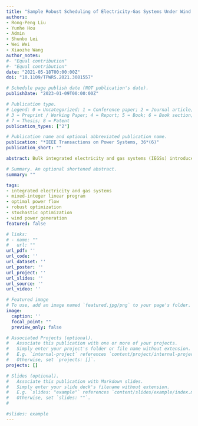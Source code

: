 ```yaml
---
title: "Sample Robust Scheduling of Electricity-Gas Systems Under Wind Power Uncertainty"
authors:
- Rong-Peng Liu 
- Yunhe Hou 
- Admin 
- Shunbo Lei
- Wei Wei 
- Xiaozhe Wang
author_notes:
#- "Equal contribution"
#- "Equal contribution"
date: "2021-05-18T00:00:00Z"
doi: "10.1109/TPWRS.2021.3081557"

# Schedule page publish date (NOT publication's date).
publishDate: "2023-01-09T00:00:00Z"

# Publication type.
# Legend: 0 = Uncategorized; 1 = Conference paper; 2 = Journal article;
# 3 = Preprint / Working Paper; 4 = Report; 5 = Book; 6 = Book section;
# 7 = Thesis; 8 = Patent
publication_types: ["2"]

# Publication name and optional abbreviated publication name.
publication: "*IEEE Transactions on Power Systems, 36*(6)"
publication_short: ""

abstract: Bulk integrated electricity and gas systems (IEGSs) introduce complex coupling relations and induce synergistic operation challenges. The growing uncertainty arising from the renewable power generation in the IEGS further aggravates the synergistic problems. Considering the availability of historical wind power generation data, this paper adopts a two-stage sample robust optimization (SRO) model, which is equivalent to the two-stage distributionally robust optimization (DRO) model with a type−∞ Wasserstein ambiguity set, to address the wind power penetrated unit commitment optimal energy flow (UC-OEF) problem for the IEGS. Compared to the equivalent DRO model, the two-stage SRO model can be approximately transformed into a computationally efficient form. Specifically, we employ linear decision rules to simplify the proposed UC-OEF model. Moreover, we further enhance the tractability of the simplified model by exploring its structural features and, accordingly, develop a solution method. Simulation results on two IEGSs validate the effectiveness of the proposed model and solution method.

# Summary. An optional shortened abstract.
summary: ""

tags:
- integrated electricity and gas systems
- mixed-integer linear program
- optimal power flow
- robust optimization
- stochastic optimization
- wind power generation
featured: false

# links:
# - name: ""
#   url: ""
url_pdf: ''
url_code: ''
url_dataset: ''
url_poster: ''
url_project: ''
url_slides: ''
url_source: ''
url_video: ''

# Featured image
# To use, add an image named `featured.jpg/png` to your page's folder. 
image:
  caption: ''
  focal_point: ""
  preview_only: false

# Associated Projects (optional).
#   Associate this publication with one or more of your projects.
#   Simply enter your project's folder or file name without extension.
#   E.g. `internal-project` references `content/project/internal-project/index.md`.
#   Otherwise, set `projects: []`.
projects: []

# Slides (optional).
#   Associate this publication with Markdown slides.
#   Simply enter your slide deck's filename without extension.
#   E.g. `slides: "example"` references `content/slides/example/index.md`.
#   Otherwise, set `slides: ""`.
#  

#slides: example
---
```


